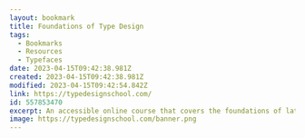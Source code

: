 ```yaml
---
layout: bookmark
title: Foundations of Type Design
tags:
  - Bookmarks
  - Resources
  - Typefaces
date: 2023-04-15T09:42:38.981Z
created: 2023-04-15T09:42:38.981Z
modified: 2023-04-15T09:42:54.842Z
link: https://typedesignschool.com/
id: 557853470
excerpt: An accessible online course that covers the foundations of latin type design.
image: https://typedesignschool.com/banner.png
---
```

